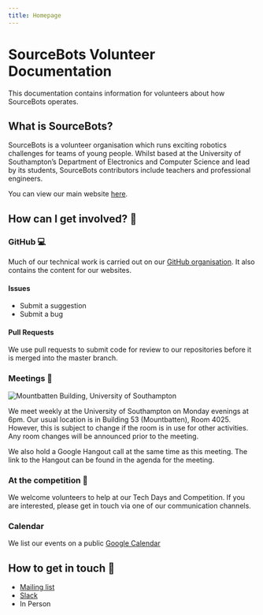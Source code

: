 ```yaml
---
title: Homepage
---
```


# SourceBots Volunteer Documentation
This documentation contains information for volunteers about how SourceBots operates.

## What is SourceBots?
SourceBots is a volunteer organisation which runs exciting robotics challenges for teams of young people. Whilst based at the University of Southampton’s Department of Electronics and Computer Science and lead by its students, SourceBots contributors include teachers and professional engineers.

You can view our main website [here](https://sourcebots.org/).

## How can I get involved? 🐝

### GitHub 💻

Much of our technical work is carried out on our [GitHub organisation](https://github.com/sourcebots/). It also contains the content for our websites.

#### Issues
- Submit a suggestion
- Submit a bug

#### Pull Requests
We use pull requests to submit code for review to our repositories before it is merged into the master branch.

### Meetings 📅

![Mountbatten Building, University of Southampton](/img/mountbatten-building-53.jpg)

We meet weekly at the University of Southampton on Monday evenings at 6pm. Our usual location is in Building 53 (Mountbatten), Room 4025. However, this is subject to change if the room is in use for other activities. Any room changes will be announced prior to the meeting.

We also hold a Google Hangout call at the same time as this meeting. The link to the Hangout can be found in the agenda for the meeting.

### At the competition 🤖

We welcome volunteers to help at our Tech Days and Competition. If you are interested, please get in touch via one of our communication channels.

### Calendar

We list our events on a public [Google Calendar][calendar]

## How to get in touch 📨
- [Mailing list](https://groups.google.com/forum/#!forum/sourcebots)
- [Slack](https://sourcebots.slack.com/)
- In Person

[calendar]: https://calendar.google.com/calendar?cid=bnQzODYwdjJvMDZtcjUwcDczaW5ncTVscm9AZ3JvdXAuY2FsZW5kYXIuZ29vZ2xlLmNvbQ

